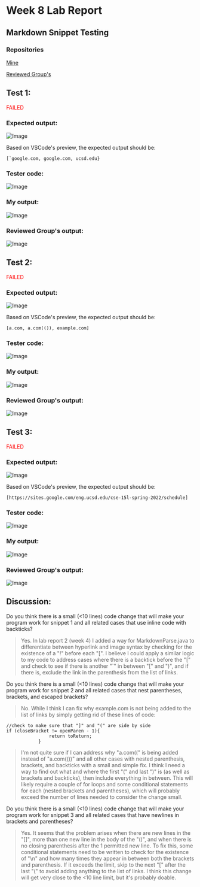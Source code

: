 # Week 8 Lab Report
## Markdown Snippet Testing

### Repositories
[Mine](https://github.com/ohuynh21/markdown-parser)

[Reviewed Group's](https://github.com/brandoluu/markdown-parser)

## Test 1:
<span style="color: red;">FAILED</span>
### Expected output:
![Image](/L4_screenshots/Test1exp.png)

Based on VSCode's preview, the expected output should be:
```
[`google.com, google.com, ucsd.edu}
```
### Tester code:
![Image](/L4_screenshots/Test1test.png)

### My output:
![Image](/L4_screenshots/Test1out.png)

### Reviewed Group's output:
![Image](/L4_screenshots/Test1groupout.png)



## Test 2:
<span style="color: red;">FAILED</span>
### Expected output:
![Image](/L4_screenshots/Test2exp.png)

Based on VSCode's preview, the expected output should be:
```
[a.com, a.com(()), example.com]
```
### Tester code:
![Image](/L4_screenshots/Test2test.png)

### My output:
![Image](/L4_screenshots/Test2out.png)

### Reviewed Group's output:
![Image](/L4_screenshots/Test2groupout.png)



## Test 3:
<span style="color: red;">FAILED</span>
### Expected output:
![Image](/L4_screenshots/Test3exp.png)

Based on VSCode's preview, the expected output should be:
```
[https://sites.google.com/eng.ucsd.edu/cse-15l-spring-2022/schedule]
```
### Tester code:
![Image](/L4_screenshots/Test3test.png)

### My output:
![Image](/L4_screenshots/Test3out.png)

### Reviewed Group's output:
![Image](/L4_screenshots/Test3groupout.png)



## Discussion:
Do you think there is a small (<10 lines) code change that will make your program work for snippet 1 and all related cases that use inline code with backticks?
> Yes. In lab report 2 (week 4) I added a way for MarkdownParse.java to differentiate between hyperlink and image syntax by checking for the existence of a "!" before each "[". I believe I could apply a similar logic to my code to address cases where there is a backtick before the "[" and check to see if there is another "`" in between "[" and ")", and if there is, exclude the link in the parenthesis from the list of links.

Do you think there is a small (<10 lines) code change that will make your program work for snippet 2 and all related cases that nest parentheses, brackets, and escaped brackets?
> No. While I think I can fix why example.com is not being added to the list of links by simply getting rid of these lines of code:
```
//check to make sure that "]" and "(" are side by side
if (closeBracket != openParen - 1){
                return toReturn;
            }
```
> I'm not quite sure if I can address why "a.com((" is being added instead of "a.com(())" and all other cases with nested parenthesis, brackets, and backticks with a small and simple fix. I think I need a way to find out what and where the first "(" and last ")" is (as well as brackets and backticks), then include everything in between. This will likely require a couple of for loops and some conditional statements for each (nested brackets and parentheses), which will probably exceed the number of lines needed to consider the change small.

Do you think there is a small (<10 lines) code change that will make your program work for snippet 3 and all related cases that have newlines in brackets and parentheses?

> Yes. It seems that the problem arises when there are new lines in the "[]", more than one new line in the body of the "()", and when there is no closing parenthesis after the 1 permitted new line. To fix this, some conditional statements need to be written to check for the existence of "\n" and how many times they appear in between both the brackets and parenthesis. If it exceeds the limit, skip to the next "[" after the last "(" to avoid adding anything to the list of links. I think this change will get very close to the <10 line limit, but it's probably doable.





